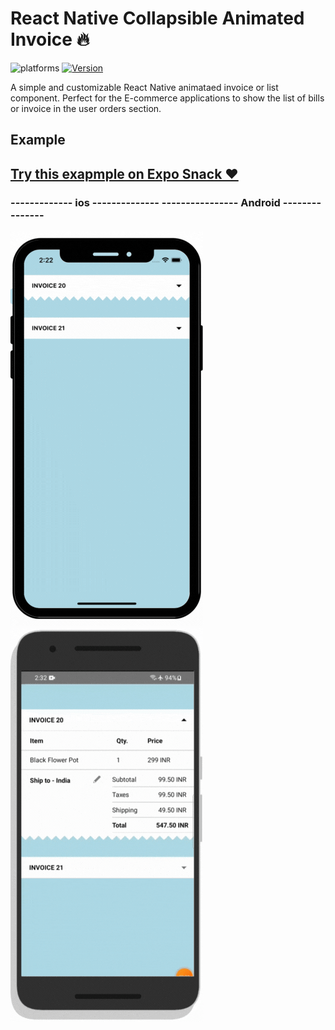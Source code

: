 # React Native Collapsible Animated Invoice 🔥

![platforms](https://img.shields.io/badge/platforms-Android%20%7C%20iOS-brightgreen.svg?style=for-the-badge&colorB=191A17)
[![Version](https://img.shields.io/npm/v/@nithinpp69/react-native-animated-button.svg?style=for-the-badge)](https://www.npmjs.com/package/react-native-collapsible-invoice)

A simple and customizable React Native animataed invoice or list component. Perfect for the E-commerce applications to show the list of bills or invoice in the user orders section. 

## Example

## [Try this exapmple on Expo Snack ❤️](https://snack.expo.dev/@smartcoder0786/react-native-collapsible-invoice)

### ------------- ios -------------- ---------------- Android ---------------
![](Demo/example_ios.gif)
![](Demo/example_android.gif)
